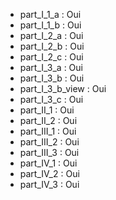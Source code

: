 - part_I_1_a : Oui 
- part_I_1_b : Oui 
- part_I_2_a : Oui
- part_I_2_b : Oui
- part_I_2_c : Oui
- part_I_3_a : Oui
- part_I_3_b : Oui 
- part_I_3_b_view : Oui
- part_I_3_c : Oui
- part_II_1 : Oui 
- part_II_2 : Oui
- part_III_1 : Oui
- part_III_2 : Oui 
- part_III_3 : Oui 
- part_IV_1 : Oui
- part_IV_2 : Oui
- part_IV_3 : Oui